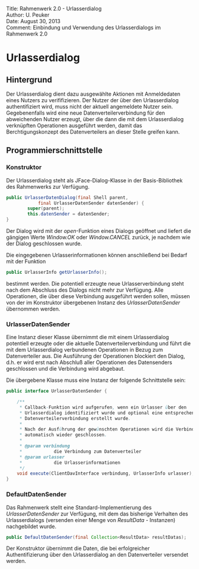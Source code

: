 Title:   Rahmenwerk 2.0 - Urlasserdialog  
Author:  U. Peuker  
Date:    August 30, 2013  
Comment: Einbindung und Verwendung des Urlasserdialogs im Rahmenwerk 2.0

Urlasserdialog
==============

## Hintergrund

Der Urlasserdialog dient dazu ausgewählte Aktionen mit Anmeldedaten eines Nutzers zu
verififizieren. Der Nutzer der über den Urlasserdialog authentifiziert wird, muss nicht 
der aktuell angemeldete Nutzer sein. Gegebenenfalls wird eine neue Datenverteilerverbindung 
für den abweichenden Nutzer erzeugt, über die dann die mit dem Urlasserdialog verknüpften 
Operationen ausgeführt werden, damit das Berchtigungskonzept des Datenverteilers an
dieser Stelle greifen kann.

## Programmierschnittstelle

### Konstruktor

Der Urlasserdialog steht als JFace-Dialog-Klasse in der Basis-Bibliothek des Rahmenwerks
zur Verfügung.

```java
public UrlasserDatenDialog(final Shell parent,
            final UrlasserDatenSender datenSender) {
        super(parent);
        this.datenSender = datenSender;
}
```

Der Dialog wird mit der *open*-Funktion eines Dialogs geöffnet und liefert die gängigen 
Werte *Window.OK* oder *Window.CANCEL* zurück, je nachdem wie der Dialog geschlossen 
wurde.

Die eingegebenen Urlasserinformationen können anschließend bei Bedarf mit der Funktion

```java
public UrlasserInfo getUrlasserInfo();
```

bestimmt werden. Die potentiell erzeugte neue Urlasserverbindung steht nach dem Abschluss
des Dialogs nicht mehr zur Verfügung. Alle Operationen, die über diese Verbindung ausgeführt
werden sollen, müssen von der im Konstruktor übergebenen Instanz des *UrlasserDatenSender*
übernommen werden.

### UrlasserDatenSender
Eine Instanz dieser Klasse übernimmt die mit einem Urlasserdialog potentiell erzeugte 
oder die aktuelle Datenverteilerverbindung und führt die mit dem Urlasserdialog 
verbundenen Operationen in Bezug zum Datenverteiler aus. Die Ausführung der Operationen
blockiert den Dialog, d.h. er wird erst nach Abschluß aller Operationen des Datensenders 
geschlossen und die Verbindung wird abgebaut.

Die übergebene Klasse muss eine Instanz der folgende Schnittstelle sein:

```java
public interface UrlasserDatenSender {

    /**
     * Callback-Funktion wird aufgerufen, wenn ein Urlasser über den
     * Urlasserdialog identifiziert wurde und optional eine entsprechende
     * Datenverteilerverbindung erstellt wurde.
     * 
     * Nach der Ausführung der gewünschten Operationen wird die Verbindung
     * automatisch wieder geschlossen.
     * 
     * @param verbindung
     *            die Verbindung zum Datenverteiler
     * @param urlasser
     *            die Urlasserinformationen
     */
    void execute(ClientDavInterface verbindung, UrlasserInfo urlasser);
}
```

### DefaultDatenSender

Das Rahmenwerk stellt eine Standard-Implementierung des *UrlasserDatenSender* zur 
Verfügung, mit dem das bisherige Verhalten des Urlasserdialogs (versenden einer
Menge von *ResultData* - Instanzen) nachgebildet wurde.

```java
public DefaultDatenSender(final Collection<ResultData> resultDatas);
```

Der Konstruktor übernimmt die Daten, die bei erfolgreicher Authentifizierung
über den Urlasserdialog an den Datenverteiler versendet werden.
       